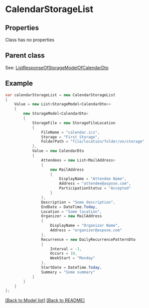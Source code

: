 # CalendarStorageList
## Properties
Class has no properties

## Parent class

See: [ListResponseOfStorageModelOfCalendarDto](ListResponseOfStorageModelOfCalendarDto.md)

## Example
```csharp
var calendarStorageList = new CalendarStorageList
{
    Value = new List<StorageModel<CalendarDto>>
    {
        new StorageModel<CalendarDto>
        {
            StorageFile = new StorageFileLocation
            {
                FileName = "calendar.ics",
                Storage = "First Storage",
                FolderPath = "file/location/folder/on/storage"
            },
            Value = new CalendarDto
            {
                Attendees = new List<MailAddress>
                {
                    new MailAddress
                    {
                        DisplayName = "Attendee Name",
                        Address = "attendee@aspose.com",
                        ParticipationStatus = "Accepted"
                    }
                },
                Description = "Some description",
                EndDate = DateTime.Today,
                Location = "Some location",
                Organizer = new MailAddress
                {
                    DisplayName = "Organizer Name",
                    Address = "organizer@aspose.com"
                },
                Recurrence = new DailyRecurrencePatternDto
                {
                    Interval = -1,
                    Occurs = 10,
                    WeekStart = "Monday"
                },
                StartDate = DateTime.Today,
                Summary = "Some summary"
            }
        }
    }
};
```

[[Back to Model list]](Models.md) [[Back to README]](README.md)


